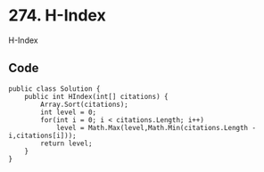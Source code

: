 # 274. H-Index
H-Index

## Code
    public class Solution {
        public int HIndex(int[] citations) {
            Array.Sort(citations);  
            int level = 0;  
            for(int i = 0; i < citations.Length; i++)  
                level = Math.Max(level,Math.Min(citations.Length - i,citations[i]));  
            return level;  
        }
    }